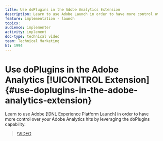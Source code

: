 ```yaml
---
title: Use doPlugins in the Adobe Analytics Extension
description: Learn to use Adobe Launch in order to have more control over your Adobe Analytics hits by leveraging the doPlugins capability.
feature: implementation - launch
topics: 
audience: implementer
activity: implement
doc-type: technical video
team: Technical Marketing
kt: 1994
---
```


# Use doPlugins in the Adobe Analytics [!UICONTROL Extension] {#use-doplugins-in-the-adobe-analytics-extension}

Learn to use Adobe [!DNL Experience Platform Launch] in order to have more control over your Adobe Analytics hits by leveraging the doPlugins capability.

>[!VIDEO](https://video.tv.adobe.com/v/25171?quality=12)
